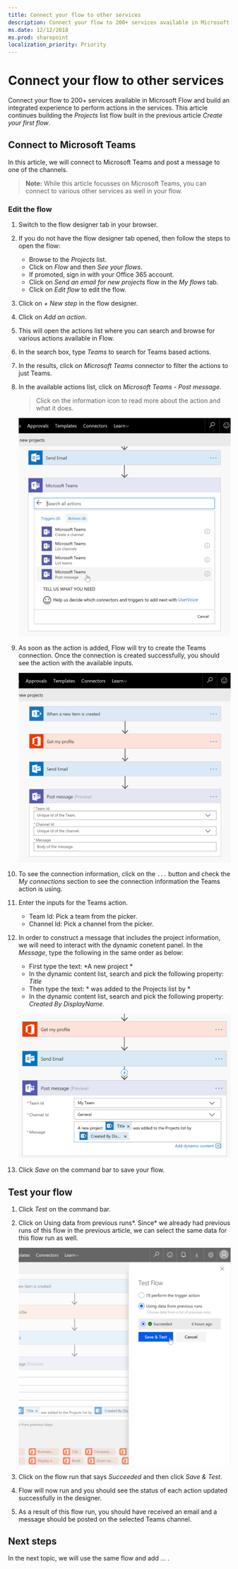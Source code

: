 ```yaml
---
title: Connect your flow to other services
description: Connect your flow to 200+ services available in Microsoft Flow and build an integrated experience to perform actions in the services.
ms.date: 12/12/2018
ms.prod: sharepoint
localization_priority: Priority
---
```


# Connect your flow to other services

Connect your flow to 200+ services available in Microsoft Flow and build an integrated experience to perform actions in the services. This article continues building the *Projects* list flow built in the previous article *Create your first flow*.

## Connect to Microsoft Teams

In this article, we will connect to Microsoft Teams and post a message to one of the channels.

> **Note:** While this article focusses on Microsoft Teams, you can connect to various other services as well in your flow.

### Edit the flow

1. Switch to the flow designer tab in your browser.

2. If you do not have the flow designer tab opened, then follow the steps to open the flow:
    * Browse to the *Projects* list.
    * Click on *Flow* and then *See your flows*.
    * If promoted, sign in with your Office 365 account.
    * Click on *Send an email for new projects* flow in the *My flows* tab.
    * Click on *Edit flow* to edit the flow.

3. Click on *+ New step* in the flow designer.

4. Click on *Add an action*.

5. This will open the actions list where you can search and browse for various actions available in Flow.

6. In the search box, type *Teams* to search for Teams based actions.

7. In the results, click on *Microsoft Teams* connector to filter the actions to just Teams.

8. In the available actions list, click on *Microsoft Teams - Post message*.
    > Click on the information icon to read more about the action and what it does.

    ![Add Team connector actions in your flow](../../../images/gs02-microsoft-teams-connector.png)

9. As soon as the action is added, Flow will try to create the Teams connection. Once the connection is created successfully, you should see the action with the available inputs.

    ![Microsoft Teams post messsage action](../../../images/gs02-microsoft-teams-post-message-action.png)

10. To see the connection information, click on the `...` button and check the *My connections* section to see the connection information the Teams action is using.

11. Enter the inputs for the Teams action.
    * Team Id: Pick a team from the picker.
    * Channel Id: Pick a channel from the picker.

12. In order to construct a message that includes the project information, we will need to interact with the dynamic conetent panel. In the *Message*, type the following in the same order as below:
    * First type the text: *A new project *
    * In the dynamic content list, search and pick the following property: *Title*
    * Then type the text: * was added to the Projects list by *
    * In the dynamic content list, search and pick the following property: *Created By DisplayName.*

    ![Microsoft Teams post messsage action with input values](../../../images/gs02-microsoft-teams-post-message-with-inputs.png)

13. Click *Save* on the command bar to save your flow.

## Test your flow

1. Click *Test* on the command bar.

2. Click on Using data from previous runs*. Since* we already had previous runs of this flow in the previous article, we can select the same data for this flow run as well.

    ![Test your flow using data from previous runs](../../../images/gs02-test-your-flow-previous-runs.png)

3. Click on the flow run that says *Succeeded* and then click *Save & Test*.

4. Flow will now run and you should see the status of each action updated successfully in the designer.

5. As a result of this flow run, you should have received an email and a message should be posted on the selected Teams channel.

## Next steps

In the next topic, we will use the same flow and add ... .